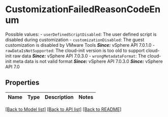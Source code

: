 # CustomizationFailedReasonCodeEnum

Possible values: - `userDefinedScriptDisabled`: The user defined script is disabled during customization - `customizationDisabled`: The guest customization is disabled by VMware Tools      ***Since:*** vSphere API 7.0.1.0 - `rawDataIsNotSupported`: The cloud-init version is too old to support cloud-init raw data      ***Since:*** vSphere API 7.0.3.0 - `wrongMetadataFormat`: The cloud-init meta data is not valid format      ***Since:*** vSphere API 7.0.3.0  ***Since:*** vSphere API 7.0 

## Properties
Name | Type | Description | Notes
------------ | ------------- | ------------- | -------------

[[Back to Model list]](../README.md#documentation-for-models) [[Back to API list]](../README.md#documentation-for-api-endpoints) [[Back to README]](../README.md)


